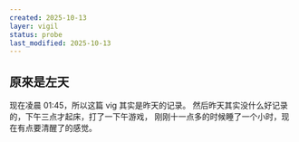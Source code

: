 ```yaml
---
created: 2025-10-13
layer: vigil
status: probe
last_modified: 2025-10-13
---
```


## 原來是左天

现在凌晨 01:45，所以这篇 vig 其实是昨天的记录。
然后昨天其实没什么好记录的，下午三点才起床，打了一下午游戏，
刚刚十一点多的时候睡了一个小时，现在有点要清醒了的感觉。

